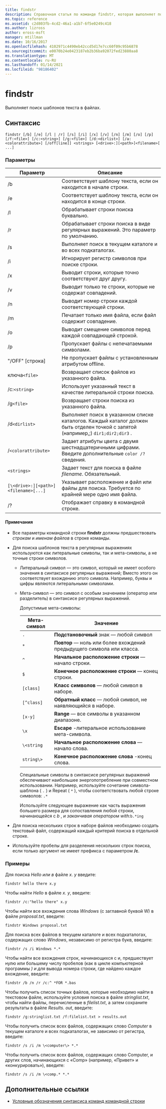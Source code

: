 ```yaml
---
title: findstr
description: Справочная статья по команде findstr, которая выполняет поиск шаблонов текста в файлах.
ms.topic: reference
ms.assetid: c2d803fb-4cd2-46a1-a1b7-6f5e0249c418
ms.author: lizross
author: eross-msft
manager: mtillman
ms.date: 10/16/2017
ms.openlocfilehash: 4102971c4490eb42ccd5d17e7cc60f09c95b6878
ms.sourcegitcommit: e0070b24e0423187eb2b36ba92072fed23880aa8
ms.translationtype: MT
ms.contentlocale: ru-RU
ms.lasthandoff: 01/14/2021
ms.locfileid: "98186402"
---
```

# <a name="findstr"></a>findstr

Выполняет поиск шаблонов текста в файлах.

## <a name="syntax"></a>Синтаксис

```
findstr [/b] [/e] [/l | /r] [/s] [/i] [/x] [/v] [/n] [/m] [/o] [/p] [/f:<file>] [/c:<string>] [/g:<file>] [/d:<dirlist>] [/a:<colorattribute>] [/off[line]] <strings> [<drive>:][<path>]<filename>[ ...]
```

### <a name="parameters"></a>Параметры

| Параметр | Описание |
| --------- | ----------- |
| /b | Соответствует шаблону текста, если он находится в начале строки. |
| /e | Соответствует шаблону текста, если он находится в конце строки. |
| /l | Обрабатывает строки поиска буквально. |
| /r | Обрабатывает строки поиска в виде регулярных выражений. Это параметр по умолчанию. |
| /s | Выполняет поиск в текущем каталоге и во всех подкаталогах. |
| /i | Игнорирует регистр символов при поиске строки. |
| /x | Выводит строки, которые точно соответствуют друг другу. |
| /v | Выводит только те строки, которые не содержат совпадений. |
| /n | Выводит номер строки каждой соответствующей строки. |
| /m | Печатает только имя файла, если файл содержит совпадение. |
| /o | Выводит смещение символов перед каждой совпадающей строкой. |
| /p | Пропускает файлы с непечатаемыми символами. |
| "/OFF" [строка] | Не пропускает файлы с установленным атрибутом offline. |
| ключа`<file>` | Возвращает список файлов из указанного файла. |
| /c:`<string>` | Использует указанный текст в качестве литеральной строки поиска. |
| /g`<file>` | Возвращает строки поиска из указанного файла. |
| /d`<dirlist>` | Выполняет поиск в указанном списке каталогов. Каждый каталог должен быть отделен точкой с запятой (например,;) `dir1;dir2;dir3` . |
| /`<colorattribute>` | Задает атрибуты цвета с двумя шестнадцатеричными цифрами. Введите дополнительные `color /?` сведения. |
| `<strings>` | Задает текст для поиска в файле *filename*. Обязательный. |
| `[\<drive>:][<path>]<filename>[...]` | Указывает расположение и файл или файлы для поиска. Требуется по крайней мере одно имя файла. |
| /? | Отображает справку в командной строке. |

#### <a name="remarks"></a>Примечания

- Все параметры командной строки **findstr** должны предшествовать *строкам* и *именам файлов* в строке команды.

- Для поиска шаблонов текста в регулярных выражениях используются как литеральные символы, так и мета-символы, а не точные строки символов.

  - Литеральный символ — это символ, который не имеет особого значения в синтаксисе регулярных выражений; Вместо этого он соответствует вхождению этого символа. Например, буквы и цифры являются литеральными символами.

  - Мета-символ — это символ с особым значением (оператор или разделитель) в синтаксисе регулярных выражений.

    Допустимые мета-символы:

    | Мета-символ | Значение |
    | -------------- | ----- |
    | `.`            | **Подстановочный** знак — любой символ |
    | `*`            | **Повтор** — ноль или более вхождений предыдущего символа или класса. |
    | `^`            | **Начальное расположение строки** — начало строки. |
    | `$`            | **Конечное расположение строки** — конец строки. |
    | `[class]`      | **Класс символов** — любой символ в наборе. |
    | `[^class]`     | **Обратный класс** — любой символ, не наявляющийся в наборе. |
    | `[x-y]`        | **Range** — все символы в указанном диапазоне. |
    | `\x`           | **Escape** -литеральное использование мета-символа. |
    | `\<string`     | **Начальное расположение слова** — начало слова. |
    | `string\>`     | **Конечное расположение слова** -конец слова. |

    Специальные символы в синтаксисе регулярных выражений обеспечивают наибольшее энергопотребление при совместном использовании. Например, используйте сочетание символа-шаблона ( `.` ) и Repeat ( `*` ), чтобы соответствовать любой строке символов: `.*`

    Используйте следующее выражение как часть выражения большего размера для сопоставления любой строки, начинающейся с *b* , *и заканчивая оператором with:*`b.*ing`

- Для поиска нескольких строк в наборе файлов необходимо создать текстовый файл, содержащий каждый критерий поиска в отдельной строке.

- Используйте пробелы для разделения нескольких строк поиска, если только аргумент не имеет префикса с параметром **/c**.

### <a name="examples"></a>Примеры

Для поиска *Hello* *или в* файле *x. y* введите:

```
findstr hello there x.y
```

Чтобы найти *Hello* в файле *x. y*, введите:

```
findstr /c:"hello there" x.y
```

Чтобы найти все вхождения слова *Windows* (с заглавной буквой W) в файле *proposal.txt*, введите:

```
findstr Windows proposal.txt
```

Для поиска всех файлов в текущем каталоге и всех подкаталогах, содержащих слово *Windows*, независимо от регистра букв, введите:

```
findstr /s /i Windows *.*
```

Чтобы найти все вхождения строк, начинающихся с и, предшествует нулю или большему числу пробелов (как в цикле компьютерной программы *) и для* вывода номера строки, где найдено каждое вхождение, введите:

```
findstr /b /n /r /c:^ *FOR *.bas
```

Чтобы получить список точных файлов, которые необходимо найти в текстовом файле, используйте условия поиска в файле *stringlist.txt*, чтобы найти файлы, перечисленные в *filelist.txt*, а затем сохраните результаты в файле *Results. out*, введите:

```
findstr /g:stringlist.txt /f:filelist.txt > results.out
```

Чтобы получить список всех файлов, содержащих слово *Computer* в текущем каталоге и всех подкаталогах, не зависимо от регистра, введите:

```
findstr /s /i /m \<computer\> *.*
```

Чтобы получить список всех файлов, содержащих слово Computer, и других слов, начинающихся с «Comp» (например, «Привет» и «конкурировать»), введите:

```
findstr /s /i /m \<comp.* *.*
```

## <a name="additional-references"></a>Дополнительные ссылки

- [Условные обозначения синтаксиса команд командной строки](command-line-syntax-key.md)
